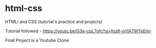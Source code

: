 # html-css
HTMLl and CSS (tutorial's practice and projects)

Tutorial followed - https://youtu.be/G3e-cpL7ofc?si=foz8-on1A7WTeEhn


Final Project is a Youtube Clone 
